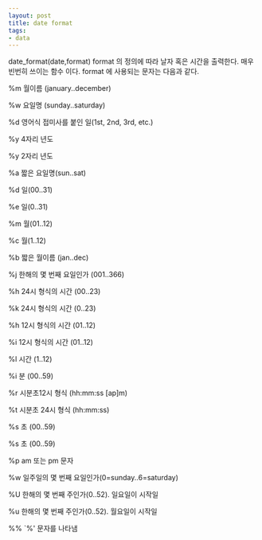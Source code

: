 ```yaml
---
layout: post
title: date format
tags: 
- data
---
```



date_format(date,format)
format 의 정의에 따라 날자 혹은 시간을 출력한다. 매우 빈번히 쓰이는 함수 이다.
format 에 사용되는 문자는 다음과 같다.


%m
월이름 (january..december)


%w
요일명 (sunday..saturday)


%d
영어식 접미사를 붙인 일(1st, 2nd, 3rd, etc.)


%y
4자리 년도


%y
2자리 년도


%a
짧은 요일명(sun..sat)


%d
일(00..31)


%e
일(0..31)


%m
월(01..12)


%c
월(1..12)


%b
짧은 월이름 (jan..dec)


%j
한해의 몇 번째 요일인가 (001..366)


%h
24시 형식의 시간 (00..23)


%k
24시 형식의 시간 (0..23)


%h
12시 형식의 시간 (01..12)


%i
12시 형식의 시간 (01..12)


%l
시간 (1..12)


%i
분 (00..59)


%r
시분초12시 형식 (hh:mm:ss [ap]m)


%t
시분초 24시 형식 (hh:mm:ss)


%s
초 (00..59)


%s
초 (00..59)


%p
am 또는 pm 문자


%w
일주일의 몇 번째 요일인가(0=sunday..6=saturday)


%U
한해의 몇 번째 주인가(0..52). 일요일이 시작일


%u
한해의 몇 번째 주인가(0..52). 월요일이 시작일


%%
`%' 문자를 나타냄
